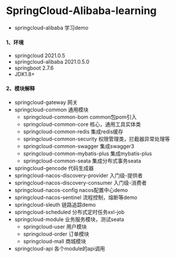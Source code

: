 # SpringCloud-Alibaba-learning
- springcloud-alibaba 学习demo

#### 1、环境
- springcloud  2021.0.5
- springcloud-alibaba 2021.0.5.0
- springboot 2.7.6
- JDK1.8+

#### 2、模块解释
- springcloud-gateway  网关
- springcloud-common  通用模块
  - springcloud-common-bom common包pom引入
  - springcloud-common-core  核心，通用工具实体类
  - springcloud-common-redis  集成redis缓存
  - springcloud-common-security 权限管理类，拦截器异常处理等
  - springcloud-common-swagger 集成swagger3
  - springcloud-common-mybatis-plus 集成mybatis-plus
  - springcloud-common-seata 集成分布式事务seata
- springcloud-gencode 代码生成器
- springcloud-nacos-discovery-provider 入门级-提供者
- springcloud-nacos-discovery-consumer 入门级-消费者
- springcloud-nacos-config  nacos配置中心demo
- springcloud-nacos-sentinel 流程控制，熔断等demo
- springcloud-sleuth  链路追踪demo
- springcloud-scheduled  分布式定时任务xxl-job
- springcloud-module  业务服务模块，测试seata
  - springcloud-user 用户模块
  - springcloud-order 订单模块
  - springcloud-mall 商城模块
- springcloud-api   各个module的api调用
